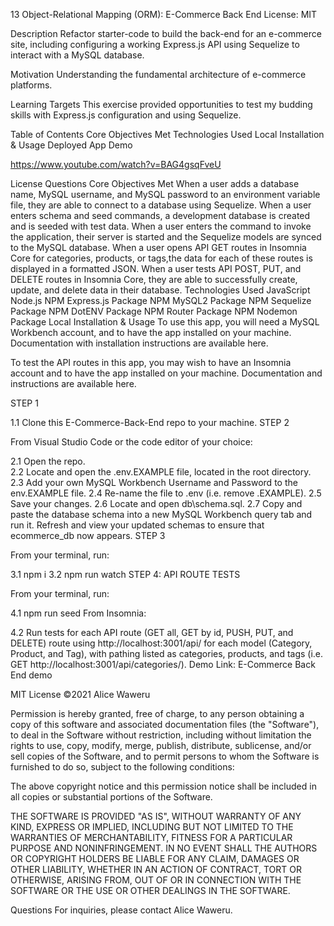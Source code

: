 13 Object-Relational Mapping (ORM): E-Commerce Back End
License: MIT

Description
Refactor starter-code to build the back-end for an e-commerce site, including configuring a working Express.js API using Sequelize to interact with a MySQL database.

Motivation
Understanding the fundamental architecture of e-commerce platforms.

Learning Targets
This exercise provided opportunities to test my budding skills with Express.js configuration and using Sequelize.

Table of Contents
Core Objectives Met
Technologies Used
Local Installation & Usage
Deployed App
Demo


https://www.youtube.com/watch?v=BAG4gsqFveU




License
Questions
Core Objectives Met
When a user adds a database name, MySQL username, and MySQL password to an environment variable file, they are able to connect to a database using Sequelize.
When a user enters schema and seed commands, a development database is created and is seeded with test data.
When a user enters the command to invoke the application, their server is started and the Sequelize models are synced to the MySQL database.
When a user opens API GET routes in Insomnia Core for categories, products, or tags,the data for each of these routes is displayed in a formatted JSON.
When a user tests API POST, PUT, and DELETE routes in Insomnia Core, they are able to successfully create, update, and delete data in their database.
Technologies Used
JavaScript
Node.js
NPM Express.js Package
NPM MySQL2 Package
NPM Sequelize Package
NPM DotENV Package
NPM Router Package
NPM Nodemon Package
Local Installation & Usage
To use this app, you will need a MySQL Workbench account, and to have the app installed on your machine. Documentation with installation instructions are available here.

To test the API routes in this app, you may wish to have an Insomnia account and to have the app installed on your machine. Documentation and instructions are available here.

STEP 1

1.1 Clone this E-Commerce-Back-End repo to your machine.
STEP 2

From Visual Studio Code or the code editor of your choice:

2.1 Open the repo.  
2.2 Locate and open the .env.EXAMPLE file, located in the root directory.
2.3 Add your own MySQL Workbench Username and Password to the env.EXAMPLE file.
2.4 Re-name the file to .env (i.e. remove .EXAMPLE).
2.5 Save your changes.
2.6 Locate and open db\schema.sql.
2.7 Copy and paste the database schema into a new MySQL Workbench query tab and run it. Refresh and view your updated schemas to ensure that ecommerce_db now appears.
STEP 3

From your terminal, run:

3.1 npm i
3.2 npm run watch
STEP 4: API ROUTE TESTS

From your terminal, run:

4.1 npm run seed
From Insomnia:

4.2 Run tests for each API route (GET all, GET by id, PUSH, PUT, and DELETE) route using http://localhost:3001/api/ for each model (Category, Product, and Tag), with pathing listed as categories, products, and tags (i.e. GET http://localhost:3001/api/categories/).
Demo
Link: E-Commerce Back End demo

MIT License
©2021 Alice Waweru

Permission is hereby granted, free of charge, to any person obtaining a copy of this software and associated documentation files (the "Software"), to deal in the Software without restriction, including without limitation the rights to use, copy, modify, merge, publish, distribute, sublicense, and/or sell copies of the Software, and to permit persons to whom the Software is furnished to do so, subject to the following conditions:

The above copyright notice and this permission notice shall be included in all copies or substantial portions of the Software.

THE SOFTWARE IS PROVIDED "AS IS", WITHOUT WARRANTY OF ANY KIND, EXPRESS OR IMPLIED, INCLUDING BUT NOT LIMITED TO THE WARRANTIES OF MERCHANTABILITY, FITNESS FOR A PARTICULAR PURPOSE AND NONINFRINGEMENT. IN NO EVENT SHALL THE AUTHORS OR COPYRIGHT HOLDERS BE LIABLE FOR ANY CLAIM, DAMAGES OR OTHER LIABILITY, WHETHER IN AN ACTION OF CONTRACT, TORT OR OTHERWISE, ARISING FROM, OUT OF OR IN CONNECTION WITH THE SOFTWARE OR THE USE OR OTHER DEALINGS IN THE SOFTWARE.

Questions
For inquiries, please contact Alice Waweru.

